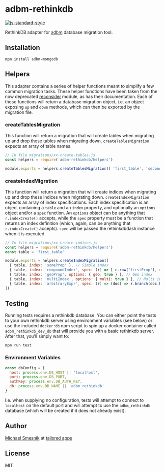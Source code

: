 # adbm-rethinkdb
[![js-standard-style](https://img.shields.io/badge/code%20style-standard-brightgreen.svg)](http://standardjs.com/)

RethinkDB adapter for [adbm](https://github.com/daerion/adbm) database migration tool.

## Installation
```
npm install adbm-mongodb
```

## Helpers
This adapter contains a series of helper functions meant to simplify a few common migration tasks. These helper functions have been taken from the now deprecated [reconsider](https://github.com/daerion/reconsider) module, as has their documentation. Each of these functions will return a database migration object, i.e. an object exposing `up` and `down` methods, which can then be exported by the migration file.  
                                                                                                                                                                                                                                                          
### createTablesMigration
This function will return a migration that will create tables when migrating up and drop these tables when migrating down. `createTablesMigration` expects an array of table names.

```js
// In file migrations/xx-create-tables.js
const helpers = require('adbm-rethinkdb/helpers')

module.exports = helpers.createTablesMigration([ 'first_table', 'second_table' ])
````

### createIndexMigration
This function will return a migration that will create indices when migrating up and drop these indices when migrating down. `createIndexMigration` expects an array of index specifications. Each index specification is an object containing a `table` and an `index` property, and optionally an `options` object and/or a `spec` function.
An `options` object can be anything that `r.indexCreate()` accepts, while the `spec` property must be a function that returns an index definition (which, again, can be anything that `r.indexCreate()` accepts). `spec` will be passed the rethinkdbdash instance when it is executed.

```js
// In file migrations/xx-create-indices.js
const helpers = require('adbm-rethinkdb/helpers')
const table = 'first_table'

module.exports = helpers.createIndexMigration([
  { table, index: 'someProp' }, // Simple index
  { table, index: 'compoundIndex', spec: (r) => [ r.row('firstProp'), r.row('secondProp') ] }, // Compound index
  { table, index: 'geoProp', options: { geo: true } }, // Geo index
  { table, index: 'multiIndex', options: { multi: true } }, // Multi index
  { table, index: 'arbitraryExpr', spec: (r) => (doc) => r.branch(doc.hasFields('foo'), doc('foo'), doc('bar')) } // Index based on an arbitrary expression
])
```

## Testing
Running tests requires a rethinkdb database. You can either point the tests to your own rethinkdb server using environment variables (see below) or use the included `docker:db` npm script to spin up a docker container called `adbm_rethinkdb_dev_db` that will provide you with a basic rethinkdb server. After that, you'll simply want to:

```
npm run test
```

### Environment Variables
```js
const dbConfig = {
  host: process.env.DB_HOST || 'localhost',
  port: process.env.DB_PORT,
  authKey: process.env.DB_AUTH_KEY,
  db: process.env.DB_NAME || 'adbm_rethinkdb'
}
```
I.e. when supplying no configuration, tests will attempt to connect to `localhost` on the default port and will attempt to use the `adbm_rethinkdb` database (which will be created if it does not already exist).

## Author
[Michael Smesnik](https://github.com/daerion) at [tailored apps](https://github.com/tailoredapps)

## License
MIT
